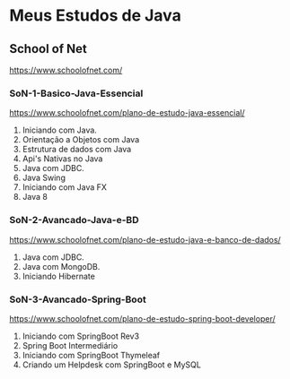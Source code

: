 # Meus Estudos de Java

## School of Net

https://www.schoolofnet.com/


### SoN-1-Basico-Java-Essencial

https://www.schoolofnet.com/plano-de-estudo-java-essencial/

1. Iniciando com Java.
2. Orientação a Objetos com Java
3. Estrutura de dados com Java
4. Api's Nativas no Java
5. Java com JDBC.
6. Java Swing
7. Iniciando com Java FX
8. Java 8


### SoN-2-Avancado-Java-e-BD

https://www.schoolofnet.com/plano-de-estudo-java-e-banco-de-dados/

1. Java com JDBC.
2. Java com MongoDB.
3. Iniciando Hibernate


### SoN-3-Avancado-Spring-Boot

https://www.schoolofnet.com/plano-de-estudo-spring-boot-developer/

1. Iniciando com SpringBoot Rev3
2. Spring Boot Intermediário
3. Iniciando com SpringBoot Thymeleaf
4. Criando um Helpdesk com SpringBoot e MySQL


